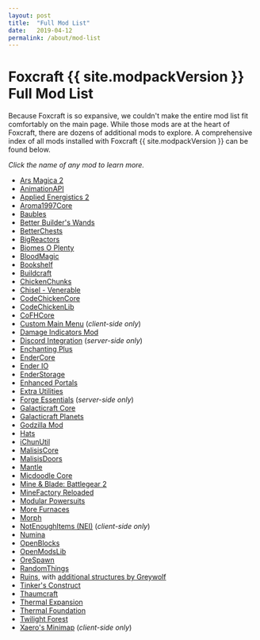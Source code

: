 ```yaml
---
layout: post
title:  "Full Mod List"
date:   2019-04-12
permalink: /about/mod-list
---
```


# Foxcraft {{ site.modpackVersion }} Full Mod List

Because Foxcraft is so expansive, we couldn't make the entire mod list fit comfortably on the main page. While those mods are at the heart of Foxcraft, there are dozens of additional mods to explore. A comprehensive index of all mods installed with Foxcraft {{ site.modpackVersion }} can be found below.

*Click the name of any mod to learn more.*

* [Ars Magica 2](https://www.minecraftforum.net/forums/mapping-and-modding-java-edition/minecraft-mods/1292222-ars-magica-2-version-1-4-0-009-updated-february-8)
* [AnimationAPI](https://www.minecraftforum.net/forums/mapping-and-modding-java-edition/minecraft-mods/1289836-animationapi-animate-your-entities-v1-2-3)
* [Applied Energistics 2](https://ae-mod.info/)
* [Aroma1997Core](https://minecraft.curseforge.com/projects/aroma1997core)
* [Baubles](https://minecraft.curseforge.com/projects/baubles)
* [Better Builder's Wands](https://minecraft.curseforge.com/projects/better-builders-wands)
* [BetterChests](https://minecraft.curseforge.com/projects/betterchest)
* [BigReactors](http://www.big-reactors.com/)
* [Biomes O Plenty](https://github.com/Glitchfiend/BiomesOPlenty)
* [BloodMagic](https://minecraft.curseforge.com/projects/blood-magic)
* [Bookshelf](https://minecraft.curseforge.com/projects/bookshelf)
* [Buildcraft](https://minecraft.curseforge.com/projects/buildcraft)
* [ChickenChunks](https://minecraft.curseforge.com/projects/ChickenChunks)
* [Chisel - Venerable](https://minecraft.curseforge.com/projects/chisel-venerable)
* [CodeChickenCore](https://minecraft.curseforge.com/projects/CodeChickenCore)
* [CodeChickenLib](https://minecraft.curseforge.com/projects/CodeChickenCore)
* [CoFHCore](https://minecraft.curseforge.com/projects/CoFHCore)
* [Custom Main Menu](https://minecraft.curseforge.com/projects/custom-main-menu) (*client-side only*)
* [Damage Indicators Mod](https://www.minecraftforum.net/forums/mapping-and-modding-java-edition/minecraft-mods/1286538-hit-splat-damage-indicators-v3-3-2-rpg-ui-and)
* [Discord Integration](https://minecraft.curseforge.com/projects/discordintegration) (*server-side only*)
* [Enchanting Plus](https://minecraft.curseforge.com/projects/enchanting-plus)
* [EnderCore](https://minecraft.curseforge.com/projects/endercore)
* [Ender IO](https://minecraft.curseforge.com/projects/ender-io)
* [EnderStorage](https://dev.bukkit.org/projects/enderstorage)
* [Enhanced Portals](https://github.com/enhancedportals/enhancedportals)
* [Extra Utilities](https://minecraft.curseforge.com/projects/extra-utilities)
* [Forge Essentials](https://minecraft.curseforge.com/projects/forge-essentials-74735) (*server-side only*)
* [Galacticraft Core](https://micdoodle8.com/mods/galacticraft/downloads)
* [Galacticraft Planets](https://micdoodle8.com/mods/galacticraft/downloads)
* [Godzilla Mod](https://www.minecraftforum.net/forums/mapping-and-modding-java-edition/minecraft-mods/1289451-wip-1-7-10-godzilla-mod-now-apart-of-the-legend)
* [Hats](https://minecraft.curseforge.com/projects/hats)
* [iChunUtil](https://minecraft.curseforge.com/projects/ichunutil)
* [MalisisCore](https://minecraft.curseforge.com/projects/malisiscore)
* [MalisisDoors](http://www.minecraftforum.net/forums/mapping-and-modding/minecraft-mods/2076338)
* [Mantle](https://minecraft.curseforge.com/projects/mantle)
* [Micdoodle Core](https://micdoodle8.com/mods/galacticraft/downloads)
* [Mine & Blade: Battlegear 2](https://minecraft.curseforge.com/projects/mb-battlegear-2)
* [MineFactory Reloaded](https://www.minecraftforum.net/forums/mapping-and-modding-java-edition/minecraft-mods/1292152-powercrystals-mods-minefactoryreloaded#mfr)
* [Modular Powersuits](https://minecraft.curseforge.com/projects/modular-powersuits)
* [More Furnaces](https://minecraft.curseforge.com/projects/More-Furnaces)
* [Morph](https://minecraft.curseforge.com/projects/Morph)
* [NotEnoughItems (NEI)](https://minecraft.curseforge.com/projects/NotEnoughItems) (*client-side only*)
* [Numina](https://minecraft.curseforge.com/projects/numina)
* [OpenBlocks](https://minecraft.curseforge.com/projects/OpenBlocks)
* [OpenModsLib](https://minecraft.curseforge.com/projects/OpenModsLib)
* [OreSpawn](http://www.orespawn.com/)
* [RandomThings](https://minecraft.curseforge.com/projects/random-things)
* [Ruins](http://atomicstryker.net/ruins.php), with [additional structures by Greywolf](http://greywolf.critter.net/minecraft.htm)
* [Tinker's Construct](https://minecraft.curseforge.com/projects/tinkers-construct)
* [Thaumcraft](https://minecraft.curseforge.com/projects/thaumcraft)
* [Thermal Expansion](https://minecraft.curseforge.com/projects/ThermalExpansion)
* [Thermal Foundation](https://minecraft.curseforge.com/projects/thermal-foundation)
* [Twilight Forest](https://minecraft.curseforge.com/projects/the-twilight-forest)
* [Xaero's Minimap](https://minecraft.curseforge.com/projects/xaeros-minimap) (*client-side only*)
